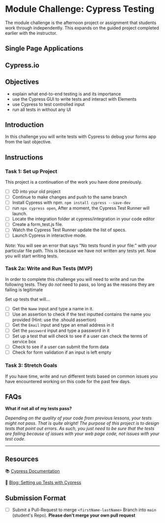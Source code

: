 # Module Challenge: Cypress Testing

The module challenge is the afternoon project or assignment that students work through independently. This expands on the guided project completed earlier with the instructor.

## Single Page Applications

## Cypress.io

## Objectives

- explain what end-to-end testing is and its importance
- use the Cypress GUI to write tests and interact with Elements
- use Cypress to test controlled input
- run all tests in without any UI

## Introduction

In this challenge you will write tests with Cypress to debug your forms app from the last objective.

## Instructions

### Task 1: Set up Project

This project is a continuation of the work you have done previously.

- [ ] CD into your old project
- [ ] Continue to make changes and push to the same branch
- [ ] Install Cypress with npm.
      `npm install cypress --save-dev`
- [ ] run `npx cypress open`, After a moment, the Cypress Test Runner will launch.
- [ ]  Locate the integration folder at cypress/integration in your code editor
- [ ]  Create a form_test.js file.
- [ ]  Watch the Cypress Test Runner update the list of specs.
- [ ] Launch Cypress in interactive mode.
      
*Note:* 
You will see an error that says "No tests found in your file:" with your particular file path. This is because we have not written any tests yet. Now you will start writing tests.

### Task 2a: Write and Run Tests (MVP)

In order to complete this challenge you will need to write and run the following tests. They do *not* need to pass, so long as the reasons they are failing is legitimate

Set up tests that will...

- [ ]  Get the `Name` input and type a name in it.
- [ ]  Use an assertion to check if the text inputted contains the name you provided (Hint: use the .should assertion)
- [ ]  Get the `Email` input and type an email address in it
- [ ] Get the `password` input and type a password in it
- [ ]  Set up a test that will check to see if a user can check the terms of service box
- [ ] Check to see if a user can submit the form data
- [ ] Check for form validation if an input is left empty

### Task 3: Stretch Goals

If you have time, write and run different tests based on common issues you have encountered working on this code for the past few days.

## FAQs

**What if not all of my tests pass?**

*Depending on the quality of your code from previous lessons, your tests might not pass. That is quite alright! The purpose of this project is to design tests that point out errors. As such, you just need to be sure that the tests are failing because of issues with your web page code, not issues with your test code.*

****

## Resources

📚 [Cypress Documentation](https://www.cypress.io/how-it-works/)

🤔 [Blog: Setting up Tests with Cypress](https://medium.com/better-practices/end-to-end-testing-with-cypress-bfcd59633f1a)

## Submission Format

* [ ] Submit a Pull-Request to merge `<firstName-lastName>` Branch into `main` (student's  Repo). **Please don't merge your own pull request**
